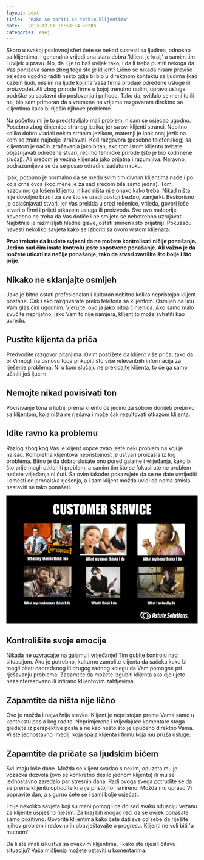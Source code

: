 ```yaml
---
layout: post
title:  "Kako se boriti sa teškim klijentima"
date:   2013-12-01 15:53:34 +0200
categories: esej
---
```

Skoro u svakoj poslovnoj sferi ćete se nekad susresti sa ljudima, odnosno sa klijentima, i generalno vrijedi ona stara dobra 'klijent je kralj' a samim tim i uvijek u pravu. No, da li je to baš uvijek tako, i da li treba pustiti nekoga da Vas ponižava samo zbog toga što je klijent? Lično se nikada nisam previše osjećao ugodno raditi nešto gdje bi bio u direktnom kontaktu sa ljudima (kad kažem ljudi, mislim na ljude kojima Vaša firma prodaje određene usluge ili proizvode). Ali zbog prirode firme u kojoj trenutno radim, upravo usluge podrške su sastavni dio poslovanja i prihoda. Tako da, sviđalo se meni to ili ne, bio sam primoran da s vremena na vrijeme razgovaram direktno sa klijentima kako bi riješio njihove probleme.

Na početku mi je to predstavljalo mali problem, nisam se osjećao ugodno. Posebno zbog činjenice stranog jezika, jer su svi klijenti stranci. Nebitno koliko dobro vladali nekim stranim jezikom, maternji je ipak onaj jezik na kom se znate najbolje izražavati. Kod razgovora (posebno telefonskog) sa klijentom je način izražavanja jako bitan, ako tom istom klijentu trebate objašnjavati određene stvari, recimo tehničke prirode (što je bio kod mene slučaj). Ali srećom je većina klijenata jako prijatna i razumljiva. Naravno, podrazumijeva se da se posao odradi u zadatom roku.

Ipak, potpuno je normalno da se među svim tim divnim klijentima nađe i po koja crna ovca (kod mene je za sad srećom bila samo jedna). Tom, nazovimo ga lošem klijentu, nikad ništa nije onako kako treba. Nikad ništa nije dovoljno brzo i za sve što se uradi postoji bezbroj zamjerki. Beskorisno je objašnjavati stvari, jer Vas prekida u sred rečenice, vrijeđa, govori loše stvari o firmi i prijeti otkazom usluga ili proizvoda. Sve ovo maloprije navedeno ne treba da Vas dotiče i ne smijete se nebotrebno uzrujavati. Najbitnije je razmišljati hladne glave, ostati smiren i što prijatniji. Pokušaću navesti nekoliko savjeta kako se izboriti sa ovom vrstom klijenata:

**Prvo trebate da budete svjesni da ne možete kontrolisati ničije ponašanje. Jedino nad čim imate kontrolu jeste sopstveno ponašanje. Ali važno je da možete uticati na nečije ponašanje, tako da stvari završite što bolje i što prije.**

## Nikako ne sklanjajte osmijeh
Jako je bitno ostati profesionalan i kulturan nebitno koliko nepristojan klijent postane. Čak i ako razgovarate preko telefona sa klijentom. Osmijeh na licu Vam glas čini ugodnim. Vjerujte, ovo ja jako bitna činjenica. Ako samo malo zvučite neprijatno, iako Vam to nije namjera, klijent to može svhatiti kao uvredu.

## Pustite klijenta da priča
Predvodite razgovor pitanjima. Ovim postižete da klijent više priča, tako da bi Vi mogli na osnovu toga prikupiti što više relevantnih informacija za rješenje problema. Ni u kom slučaju ne prekidajte klijenta, to će ga samo učiniti još ljućim.

## Nemojte nikad povisivati ton
Povisivanje tona u ljutnji prema klientu će jedino za sobom donijeti prepirku sa klijentom, koja ništa ne rješava i može čak rezultovati otkazom klijenta.

## Idite ravno ka problemu
Razlog zbog kog Vas je klijent uopće zvao jeste neki problem na koji je naišao. Kompletna klijentova nepristojnost je ustvari proizašla iz tog problema. Bitno je da dobro slušate ono pored galame i vrijeđanja, kako bi što prije mogli otkloniti problem, a samim tim što se fokusirate ne problem nećete vrijeđanja ni čuti. Sa ovim također pokazujete da se ne date uvrijediti i omesti od pronalska rješenja, a i sam klijent možda uvidi da nema smisla nastaviti se tako ponašati.

<img src="/assets/klijenti_1.png" width="600" />

## Kontrolišite svoje emocije
Nikada ne uzvraćajte na galamu i vrijeđanje! Tim gubite kontrolu nad situacijom. Ako je potrebno, kulturno zamolite klijenta da sačeka kako bi mogli pitati nadređenog ili drugog radnog kolegu da Vam pomogne pri rješavanju problema. Zapamtite da možete izgubiti klijenta ako djelujete nezainteresovano ili iritirano klijentovim zahtjevima.

## Zapamtite da ništa nije lično
Ovo je možda i najvažnija stavka. Klijent je nepristojan prema Vama samo u kontekstu posla kog radite. Neprimjerene i vrijeđajuće komentare stoga gledajte iz perspektive posla a ne kao nešto što je upućeno direktno Vama. Vi ste jednostavno 'medij' koja spaja klijenta i firmu koja mu pruža usluge.

## Zapamtite da pričate sa ljudskim bićem
Svi imaju loše dane. Možda se klijent svađao s nekim, oduzeta mu je vozačka dozvola (ovo se konkretno desilo jednom klijentu) ili mu se jednostavno zaredalo par stresnih dana. Radi ovoga svega potrudite se da se prema klijentu ophodite kranje pristojno i smireno. Možda mu upravo Vi popravite dan, a sigurno ćete se i sami bolje osjećati.

To je nekoliko savjeta koji su meni pomogli da do sad svaku situaciju vezanu za klijente uspješno riješim. Za kraj bih mogao reći da se uvijek ponašate samo pozitivno. Govorite klijentima kako ćete dati sve od sebe da riješite njihov problem i redovno ih obavještavajte o progresu. Klijenti ne voli biti 'u mutnom'.

Da li ste imali iskustva sa ovakvim klijentima, i kako ste riješili čitavu situaciju? Vaša mišljenja možete ostaviti u komentarima.
